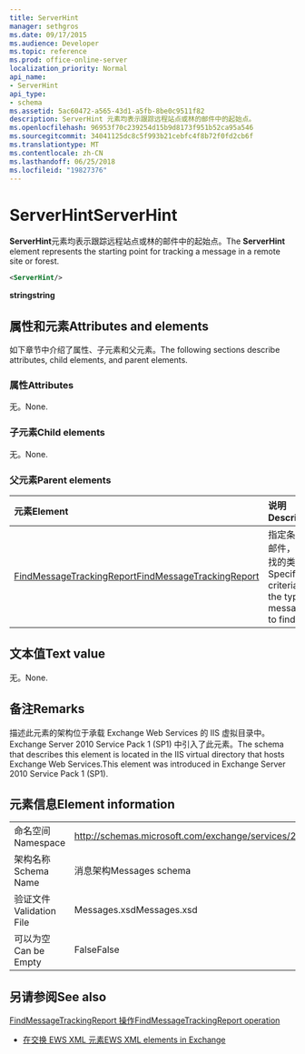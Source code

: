 ```yaml
---
title: ServerHint
manager: sethgros
ms.date: 09/17/2015
ms.audience: Developer
ms.topic: reference
ms.prod: office-online-server
localization_priority: Normal
api_name:
- ServerHint
api_type:
- schema
ms.assetid: 5ac60472-a565-43d1-a5fb-8be0c9511f82
description: ServerHint 元素均表示跟踪远程站点或林的邮件中的起始点。
ms.openlocfilehash: 96953f70c239254d15b9d8173f951b52ca95a546
ms.sourcegitcommit: 34041125dc8c5f993b21cebfc4f8b72f0fd2cb6f
ms.translationtype: MT
ms.contentlocale: zh-CN
ms.lasthandoff: 06/25/2018
ms.locfileid: "19827376"
---
```

# <a name="serverhint"></a><span data-ttu-id="fc085-103">ServerHint</span><span class="sxs-lookup"><span data-stu-id="fc085-103">ServerHint</span></span>

<span data-ttu-id="fc085-104">**ServerHint**元素均表示跟踪远程站点或林的邮件中的起始点。</span><span class="sxs-lookup"><span data-stu-id="fc085-104">The **ServerHint** element represents the starting point for tracking a message in a remote site or forest.</span></span> 
  
```xml
<ServerHint/>
```

 <span data-ttu-id="fc085-105">**string**</span><span class="sxs-lookup"><span data-stu-id="fc085-105">**string**</span></span>
## <a name="attributes-and-elements"></a><span data-ttu-id="fc085-106">属性和元素</span><span class="sxs-lookup"><span data-stu-id="fc085-106">Attributes and elements</span></span>

<span data-ttu-id="fc085-107">如下章节中介绍了属性、子元素和父元素。</span><span class="sxs-lookup"><span data-stu-id="fc085-107">The following sections describe attributes, child elements, and parent elements.</span></span>
  
### <a name="attributes"></a><span data-ttu-id="fc085-108">属性</span><span class="sxs-lookup"><span data-stu-id="fc085-108">Attributes</span></span>

<span data-ttu-id="fc085-109">无。</span><span class="sxs-lookup"><span data-stu-id="fc085-109">None.</span></span>
  
### <a name="child-elements"></a><span data-ttu-id="fc085-110">子元素</span><span class="sxs-lookup"><span data-stu-id="fc085-110">Child elements</span></span>

<span data-ttu-id="fc085-111">无。</span><span class="sxs-lookup"><span data-stu-id="fc085-111">None.</span></span>
  
### <a name="parent-elements"></a><span data-ttu-id="fc085-112">父元素</span><span class="sxs-lookup"><span data-stu-id="fc085-112">Parent elements</span></span>

|<span data-ttu-id="fc085-113">**元素**</span><span class="sxs-lookup"><span data-stu-id="fc085-113">**Element**</span></span>|<span data-ttu-id="fc085-114">**说明**</span><span class="sxs-lookup"><span data-stu-id="fc085-114">**Description**</span></span>|
|:-----|:-----|
|[<span data-ttu-id="fc085-115">FindMessageTrackingReport</span><span class="sxs-lookup"><span data-stu-id="fc085-115">FindMessageTrackingReport</span></span>](findmessagetrackingreport.md) <br/> |<span data-ttu-id="fc085-116">指定条件的邮件，以查找的类型。</span><span class="sxs-lookup"><span data-stu-id="fc085-116">Specifies criteria for the types of messages to find.</span></span>  <br/> |
   
## <a name="text-value"></a><span data-ttu-id="fc085-117">文本值</span><span class="sxs-lookup"><span data-stu-id="fc085-117">Text value</span></span>

<span data-ttu-id="fc085-118">无。</span><span class="sxs-lookup"><span data-stu-id="fc085-118">None.</span></span>
  
## <a name="remarks"></a><span data-ttu-id="fc085-119">备注</span><span class="sxs-lookup"><span data-stu-id="fc085-119">Remarks</span></span>

<span data-ttu-id="fc085-120">描述此元素的架构位于承载 Exchange Web Services 的 IIS 虚拟目录中。Exchange Server 2010 Service Pack 1 (SP1) 中引入了此元素。</span><span class="sxs-lookup"><span data-stu-id="fc085-120">The schema that describes this element is located in the IIS virtual directory that hosts Exchange Web Services.This element was introduced in Exchange Server 2010 Service Pack 1 (SP1).</span></span>
  
## <a name="element-information"></a><span data-ttu-id="fc085-121">元素信息</span><span class="sxs-lookup"><span data-stu-id="fc085-121">Element information</span></span>

|||
|:-----|:-----|
|<span data-ttu-id="fc085-122">命名空间</span><span class="sxs-lookup"><span data-stu-id="fc085-122">Namespace</span></span>  <br/> |http://schemas.microsoft.com/exchange/services/2006/messages  <br/> |
|<span data-ttu-id="fc085-123">架构名称</span><span class="sxs-lookup"><span data-stu-id="fc085-123">Schema Name</span></span>  <br/> |<span data-ttu-id="fc085-124">消息架构</span><span class="sxs-lookup"><span data-stu-id="fc085-124">Messages schema</span></span>  <br/> |
|<span data-ttu-id="fc085-125">验证文件</span><span class="sxs-lookup"><span data-stu-id="fc085-125">Validation File</span></span>  <br/> |<span data-ttu-id="fc085-126">Messages.xsd</span><span class="sxs-lookup"><span data-stu-id="fc085-126">Messages.xsd</span></span>  <br/> |
|<span data-ttu-id="fc085-127">可以为空</span><span class="sxs-lookup"><span data-stu-id="fc085-127">Can be Empty</span></span>  <br/> |<span data-ttu-id="fc085-128">False</span><span class="sxs-lookup"><span data-stu-id="fc085-128">False</span></span>  <br/> |
   
## <a name="see-also"></a><span data-ttu-id="fc085-129">另请参阅</span><span class="sxs-lookup"><span data-stu-id="fc085-129">See also</span></span>



[<span data-ttu-id="fc085-130">FindMessageTrackingReport 操作</span><span class="sxs-lookup"><span data-stu-id="fc085-130">FindMessageTrackingReport operation</span></span>](findmessagetrackingreport-operation.md)


- [<span data-ttu-id="fc085-131">在交换 EWS XML 元素</span><span class="sxs-lookup"><span data-stu-id="fc085-131">EWS XML elements in Exchange</span></span>](ews-xml-elements-in-exchange.md)

